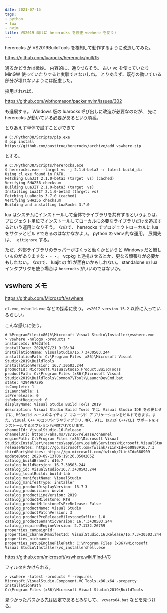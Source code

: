 ```yaml
---
date: 2021-07-15
tags:
- python
- lua
- nvim
title: VS2019 向けに hererocks を修正(vswhere を使う)
---
```


hererocks が VS2019BuildTools を検知して動作するように改造してみた。

https://github.com/luarocks/hererocks/pull/15

通るかどうかは微妙。
内容的に、通りづらそう。
古い vc を使っていたり MinGW 使っていたりすると実験できないしね。
とりあえず、既存の動いている部分が壊れないようには配慮した。

採用されれば、

https://github.com/wbthomason/packer.nvim/issues/302

も進展する。
Windows 版の luarocks 呼び出しに改造が必要なのだが、
先に hererocks が動いている必要があるという順番。

とりあえず単体で試すことができて

```
# C:/Python38/Scripts/pip.exe
$ pip install https://github.com/ousttrue/hererocks/archive/add_vswhere.zip
```

とする。

```
# C:/Python38/Scripts/hererocks.exe
$ hererocks.exe --target vs -j 2.1.0-beta3 -r latest build_dir
Using cl.exe found in PATH.
Fetching LuaJIT 2.1.0-beta3 (target: vs) (cached)
Verifying SHA256 checksum
Building LuaJIT 2.1.0-beta3 (target: vs)
Installing LuaJIT 2.1.0-beta3 (target: vs)
Fetching LuaRocks 3.7.0 (cached)
Verifying SHA256 checksum
Building and installing LuaRocks 3.7.0
```

lua はシステムにインストールして全体でライブラリを共有するというよりは、
プロジェクト単位でインストールしてローカルに必要なライブラリだけを追加するという運用になりそう。
なので、 hererocks でプロジェクトローカルに lua をサクッとビルドできるのはなかなかよい。
python の venv 的な運用。
展開先は、 `.gitignore` する。

ただ、外部ライブラリのラッパーがさくっと動くかというと Windows だと厳しいものがありますな・・・。
vcpkg と連携させるとか、更なる頑張りが必要かもしれない。
なので、 luajit の ffi が面白いかもしれない。
standalone の lua インタプリタを使う場合は `hererocks` がいいのではないか。

## vswhere メモ

https://github.com/Microsoft/vswhere

`cl.exe`, `msbuild.exe` などの探索に使う。
`vs2017 version 15.2` 以降に入っているらしい。

こんな感じに使う。

```
# %ProgramFiles(x86)%\Microsoft Visual Studio\Installer\vswhere.exe
> vswhere -nologo -products *
instanceId: 6762dfe1
installDate: 2020/07/21 9:26:34
installationName: VisualStudio/16.7.3+30503.244
installationPath: C:\Program Files (x86)\Microsoft Visual Studio\2019\BuildTools
installationVersion: 16.7.30503.244
productId: Microsoft.VisualStudio.Product.BuildTools
productPath: C:\Program Files (x86)\Microsoft Visual Studio\2019\BuildTools\Common7\Tools\LaunchDevCmd.bat
state: 4294967295
isComplete: 1
isLaunchable: 1
isPrerelease: 0
isRebootRequired: 0
displayName: Visual Studio Build Tools 2019
description: Visual Studio Build Tools では、Visual Studio IDE を必要とせずに、MSBuild ベースのネイティブ マネージド アプリケーションをビルドできます。また、Visual C++ のコンパイラやライブラリ、MFC、ATL、および C++/CLI サポートをインストールするオプションも用意されています。
channelId: VisualStudio.16.Release
channelUri: https://aka.ms/vs/16/release/channel
enginePath: C:\Program Files (x86)\Microsoft Visual Studio\Installer\resources\app\ServiceHub\Services\Microsoft.VisualStudio.Setup.Service
releaseNotes: https://go.microsoft.com/fwlink/?LinkId=660893#16.7.3
thirdPartyNotices: https://go.microsoft.com/fwlink/?LinkId=660909
updateDate: 2020-09-13T06:19:26.0508205Z
catalog_buildBranch: d16.7
catalog_buildVersion: 16.7.30503.244
catalog_id: VisualStudio/16.7.3+30503.244
catalog_localBuild: build-lab
catalog_manifestName: VisualStudio
catalog_manifestType: installer
catalog_productDisplayVersion: 16.7.3
catalog_productLine: Dev16
catalog_productLineVersion: 2019
catalog_productMilestone: RTW
catalog_productMilestoneIsPreRelease: False
catalog_productName: Visual Studio
catalog_productPatchVersion: 3
catalog_productPreReleaseMilestoneSuffix: 1.0
catalog_productSemanticVersion: 16.7.3+30503.244
catalog_requiredEngineVersion: 2.7.3132.26759
properties_campaignId:
properties_channelManifestId: VisualStudio.16.Release/16.7.3+30503.244
properties_nickname:
properties_setupEngineFilePath: C:\Program Files (x86)\Microsoft Visual Studio\Installer\vs_installershell.exe
```

https://github.com/microsoft/vswhere/wiki/Find-VC

フィルタをかけられる。

```
> vswhere -latest -products * -requires Microsoft.VisualStudio.Component.VC.Tools.x86.x64 -property installationPath
C:\Program Files (x86)\Microsoft Visual Studio\2019\BuildTools
```

見つかったパスから先は固定であるとみなして、 `vcvars64.bat` などを見つける。

